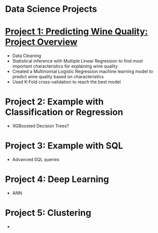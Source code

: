 # Data Science Projects

# [Project 1: Predicting Wine Quality: Project Overview](https://github.com/andreasbergstrm/DS-Wine-Quality-Project)
* Data Cleaning
* Statistical inference with Multiple Linear Regression to find most important characteristics for explaining wine quality
* Created a Multinomial Logistic Regression machine learning model to predict wine quality based on characteristics
* Used K-Fold cross-validation to reach the best model

# Project 2: Example with Classification or Regression
* XGBoosted Decision Trees?


# Project 3: Example with SQL
* Advanced SQL queries


# Project 4: Deep Learning
* ANN


# Project 5: Clustering
*
